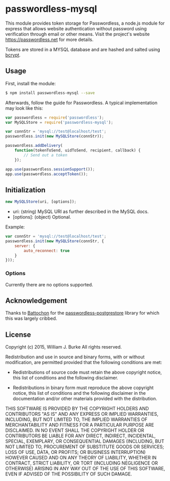 # passwordless-mysql
This module provides token storage for Passwordless, a node.js module for express that allows website
authentication without password using verification through email or other means.
Visit the project's website https://passwordless.net for more details.

Tokens are stored in a MYSQL database and are hashed and salted using 
[bcrypt](https://github.com/ncb000gt/node.bcrypt.js/).

## Usage
First, install the module:

```bash
$ npm install passwordless-mysql --save
```

Afterwards, follow the guide for Passwordless. A typical implementation may look like this:

```javascript
var passwordless = require('passwordless');
var MySQLStore = require('passwordless-mysql');

var connStr = 'mysql://test@localhost/test';
passwordless.init(new MySQLStore(connStr));

passwordless.addDelivery(
    function(tokenToSend, uidToSend, recipient, callback) {
        // Send out a token
    });

app.use(passwordless.sessionSupport());
app.use(passwordless.acceptToken());
```
## Initialization
```javascript
new MySQLStore(uri, [options]);
```
- uri: (string) MySQL URI as further described in the MySQL docs.  
- [options]: (object) Optional.

Example:

```javascript
var connStr = 'mysql://test@localhost/test';
passwordless.init(new MySQLStore(connStr, {
    server: {
        auto_reconnect: true
    }
}));
```

### Options
Currently there are no options supported.

## Acknowledgement
Thanks to [Battochon](https://github.com/Battochon) for the
[passwordless-postgrestore](https://github.com/Battochon/passwordless-postgrestore)
library for which this was largely cribbed.  

## License
Copyright (c) 2015, William J. Burke
All rights reserved.

Redistribution and use in source and binary forms, with or without
modification, are permitted provided that the following conditions are met:

* Redistributions of source code must retain the above copyright notice, this
  list of conditions and the following disclaimer.

* Redistributions in binary form must reproduce the above copyright notice,
  this list of conditions and the following disclaimer in the documentation
  and/or other materials provided with the distribution.

THIS SOFTWARE IS PROVIDED BY THE COPYRIGHT HOLDERS AND CONTRIBUTORS "AS IS"
AND ANY EXPRESS OR IMPLIED WARRANTIES, INCLUDING, BUT NOT LIMITED TO, THE
IMPLIED WARRANTIES OF MERCHANTABILITY AND FITNESS FOR A PARTICULAR PURPOSE ARE
DISCLAIMED. IN NO EVENT SHALL THE COPYRIGHT HOLDER OR CONTRIBUTORS BE LIABLE
FOR ANY DIRECT, INDIRECT, INCIDENTAL, SPECIAL, EXEMPLARY, OR CONSEQUENTIAL
DAMAGES (INCLUDING, BUT NOT LIMITED TO, PROCUREMENT OF SUBSTITUTE GOODS OR
SERVICES; LOSS OF USE, DATA, OR PROFITS; OR BUSINESS INTERRUPTION) HOWEVER
CAUSED AND ON ANY THEORY OF LIABILITY, WHETHER IN CONTRACT, STRICT LIABILITY,
OR TORT (INCLUDING NEGLIGENCE OR OTHERWISE) ARISING IN ANY WAY OUT OF THE USE
OF THIS SOFTWARE, EVEN IF ADVISED OF THE POSSIBILITY OF SUCH DAMAGE.
